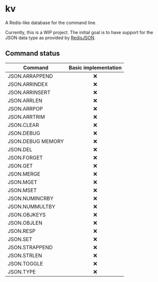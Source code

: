 # kv

A Redis-like database for the command line.

Currently, this is a WIP project. The initial goal is to have support for the
JSON data type as provided by
[RedisJSON](https://github.com/redisjson/redisjson/).

## Command status

| Command           | Basic implementation |
| ----------------- | :------------------: |
| JSON.ARRAPPEND    |          ❌          |
| JSON.ARRINDEX     |          ❌          |
| JSON.ARRINSERT    |          ❌          |
| JSON.ARRLEN       |          ❌          |
| JSON.ARRPOP       |          ❌          |
| JSON.ARRTRIM      |          ❌          |
| JSON.CLEAR        |          ❌          |
| JSON.DEBUG        |          ❌          |
| JSON.DEBUG MEMORY |          ❌          |
| JSON.DEL          |          ❌          |
| JSON.FORGET       |          ❌          |
| JSON.GET          |          ❌          |
| JSON.MERGE        |          ❌          |
| JSON.MGET         |          ❌          |
| JSON.MSET         |          ❌          |
| JSON.NUMINCRBY    |          ❌          |
| JSON.NUMMULTBY    |          ❌          |
| JSON.OBJKEYS      |          ❌          |
| JSON.OBJLEN       |          ❌          |
| JSON.RESP         |          ❌          |
| JSON.SET          |          ❌          |
| JSON.STRAPPEND    |          ❌          |
| JSON.STRLEN       |          ❌          |
| JSON.TOGGLE       |          ❌          |
| JSON.TYPE         |          ❌          |
